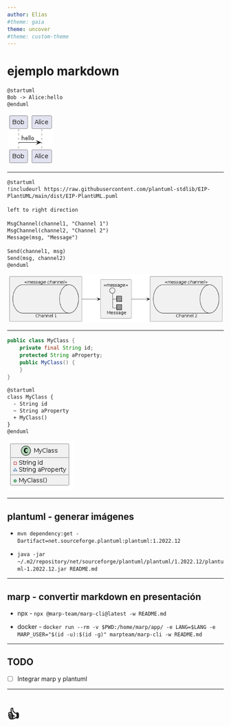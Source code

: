 ```yaml
---
author: Elías
#theme: gaia
theme: uncover
#theme: custom-theme
---
```


# ejemplo markdown

````plantuml
@startuml
Bob -> Alice:hello
@enduml
````

![](./README.png)

---

```plantuml
@startuml
!includeurl https://raw.githubusercontent.com/plantuml-stdlib/EIP-PlantUML/main/dist/EIP-PlantUML.puml

left to right direction

MsgChannel(channel1, "Channel 1")
MsgChannel(channel2, "Channel 2")
Message(msg, "Message")

Send(channel1, msg)
Send(msg, channel2)
@enduml
```

![](./README_001.png)

---

```java
public class MyClass {
    private final String id;
    protected String aProperty;
    public MyClass() {
    }
}
```

```plantuml
@startuml
class MyClass {
  - String id
  ~ String aProperty
  + MyClass()
}
@enduml
```

![](./README_002.png)

---

## plantuml - generar imágenes

* `mvn dependency:get -Dartifact=net.sourceforge.plantuml:plantuml:1.2022.12`

* `java -jar ~/.m2/repository/net/sourceforge/plantuml/plantuml/1.2022.12/plantuml-1.2022.12.jar README.md`

---

## marp - convertir markdown en presentación

* npx - `npx @marp-team/marp-cli@latest -w README.md` 

* docker - `docker run --rm -v $PWD:/home/marp/app/ -e LANG=$LANG -e MARP_USER="$(id -u):$(id -g)" marpteam/marp-cli -w README.md`

---

## TODO

* [ ] Integrar marp y plantuml

----
# <!-- fit --> :+1:
